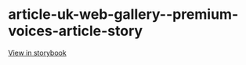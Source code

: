 # article-uk-web-gallery--premium-voices-article-story

[View in storybook](https://raw.githack.com/Independent-Digital-News-and-Media-Ltd/indy-pwamp-sb/PR-1769-sb/index.html?path=/story/article-uk-web-gallery--premium-voices-article-story)